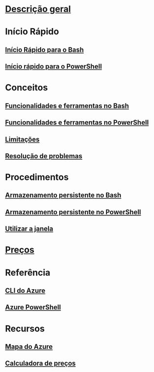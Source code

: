 # [Descrição geral](overview.md)

# Início Rápido
## [Início Rápido para o Bash](quickstart.md)
## [Início rápido para o PowerShell](quickstart-powershell.md)

# Conceitos
## [Funcionalidades e ferramentas no Bash](features.md)
## [Funcionalidades e ferramentas no PowerShell](features-powershell.md)
## [Limitações](limitations.md)
## [Resolução de problemas](troubleshooting.md)

# Procedimentos
## [Armazenamento persistente no Bash](persisting-shell-storage.md)
## [Armazenamento persistente no PowerShell](persisting-shell-storage-powershell.md)
## [Utilizar a janela](using-the-shell-window.md)

# [Preços](pricing.md)

# Referência
## [CLI do Azure](/cli/azure)
## [Azure PowerShell](/powershell/azure)

# Recursos
## [Mapa do Azure](https://azure.microsoft.com/roadmap/?category=monitoring-management)
## [Calculadora de preços](https://azure.microsoft.com/pricing/calculator/)
